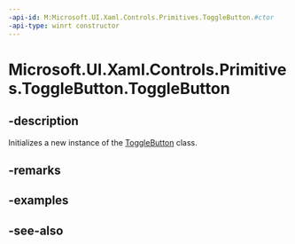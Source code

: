 ```yaml
---
-api-id: M:Microsoft.UI.Xaml.Controls.Primitives.ToggleButton.#ctor
-api-type: winrt constructor
---
```


<!-- Method syntax
public ToggleButton()
-->

# Microsoft.UI.Xaml.Controls.Primitives.ToggleButton.ToggleButton

## -description
Initializes a new instance of the [ToggleButton](togglebutton.md) class.

## -remarks

## -examples

## -see-also
